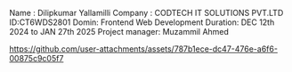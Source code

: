 Name : Dilipkumar Yallamilli
Company : CODTECH IT SOLUTIONS PVT.LTD
ID:CT6WDS2801
Domin: Frontend Web Development
Duration: DEC 12th 2024 to JAN 27th 2025
Project manager: Muzammil Ahmed




https://github.com/user-attachments/assets/787b1ece-dc47-476e-a6f6-00875c9c05f7

